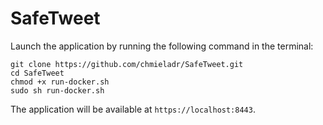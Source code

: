 # SafeTweet
Launch the application by running the following command in the terminal:
```shell
git clone https://github.com/chmieladr/SafeTweet.git
cd SafeTweet
chmod +x run-docker.sh
sudo sh run-docker.sh
```

The application will be available at `https://localhost:8443`.